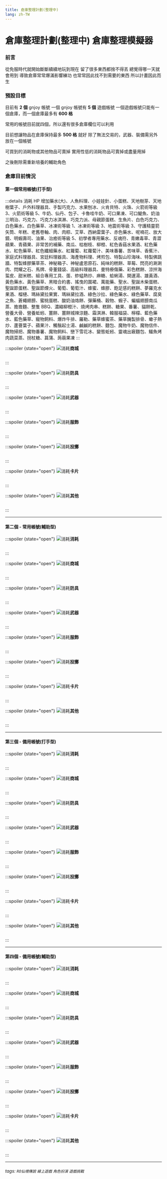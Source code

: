 ```yaml
---
title: 倉庫整理計劃(整理中)
lang: zh-TW
---
```


# 倉庫整理計劃(整理中) 倉庫整理模擬器

### 前言

從免服時代就開始斷斷續續地玩到現在
留了很多東西都捨不得丟
總覺得哪一天就會用到
導致倉庫常常爆滿影響練功
也常常因此找不到需要的東西
所以計畫因此而生

### 預設目標

目前有 **2 個** gnjoy 帳號
一個 gnjoy 帳號有 **5 個** 遊戲帳號
一個遊戲帳號只能有一個倉庫，而一個倉庫最多有 **600 格**

常用的帳號目前就四個，所以還有很多倉庫欄位可以利用

目前想讓物品在倉庫保持最多 **500 格** 就好
除了無法交易的，武器、裝備需另外放在一個帳號

可買到的消耗物或其他物品可賣掉
實用性低的消耗物品可賣掉或盡量用掉

之後刪除需重新培養的輔助角色

### 倉庫目前情況

#### 第一個常用帳號(打手型)

:::details 消耗
HP 增加藥水(大)、人魚料理、小娃娃針、小蛋糕、天地樹芽、天地樹葉子、戶外料理器具、手製巧克力、水果刨冰、火肯貝特、火珠、火箭術等級 3、火箭術等級 5、牛奶、仙丹、包子、卡魯哇牛奶、可口果凍、可口鯷魚、奶油三明治、巧克力、巧克力冰淇淋、巧克力派、母親節蛋糕、生魚片、白色巧克力、白色藥水、白色藥草、冰凍術等級 1、冰凍術等級 3、地震術等級 3、守護精靈箭矢筒、年糕、老舊卷軸、肉、肉粽、艾草、西納雷葉子、赤色藥水、呢喃花、放大鏡、明蝦壽司、油果、治癒術等級 5、初學者專用藥水、反魂符、青嫩毒草、青澀蘋果、青蘋果、非常苦的補藥、南瓜、枯樹枝、柳橙、紅色香菇水果酒、紅色藥水、紅色藥草、紅色纖細藥水、紅蘿蔔、紅蘿蔔汁、美味番薯、苦味草、香蕉汁、家庭式料理器具、宮廷料理器具、海產物料理、烤煎包、特製山珍海味、特製佛跳牆、特製蜂膠藥草茶、神秘箱子、神秘盧恩原石、純味的糕餅、草莓、閃亮的涮涮肉、閃耀之石、馬牌、骨董錢袋、高級料理器具、曼特療傷藥、彩色糕餅、涼拌海蜇皮、甜米糕、組合專用工具、蛋、蚱蜢熱炒、麻糖、蛤蜊湯、開運湯、雄黃酒、黃色藥水、黃色藥草、黑暗合約書、搖曳的圍裙、萬能藥、聖水、聖誕木柴蛋糕、聖誕節蛋糕、聖誕節煙火、葡萄、葡萄汁、蜂蜜、蜂膠、飽足感的糕餅、夢羅克水果酒、榴槤、瑪絲黛拉果實、瑪絲黛拉酒、綠色沙拉、綠色藥水、綠色藥草、腐臭之魚、蒼蠅翅膀、蜜桃蛋糕、酸奶油烙餅、彈藥桶、穀物、蝦子、蝙蝠翅膀南瓜蒸、擔擔麵、整隻 BBQ、濃縮柳橙汁、燒烤肉串、糕餅、糖果、番薯、貓餅乾、營養大骨、營養蚯蚓、薑餅、薑餅城辣涼麵、霜淇淋、韓服福袋、檸檬、藍色藥水、藍色藥草、寵物飼料、爆炸牛排、羅勒、藥草蜂蜜茶、藥草醃製排骨、蠍子熱炒、蘆薈葉子、蘋果汁、觸鬚起士湯、鹹鹹的糕餅、麵包、魔物牛奶、魔物信件、魔物掃把、魔物番薯、魔物飼料、戀下雪花冰、變態蚯蚓、靈魂出竅麵包、鱷魚烤肉蔬菜蒸、拐杖糖、菖蒲、蒟蒻果凍
:::

:::spoiler {state="open"} ![消耗](https://i.imgur.com/KNlGlWL.png)**商城**

```!

```

:::

:::spoiler {state="open"} ![消耗](https://i.imgur.com/XnCtpd0.png)**防具**

```!

```

:::

:::spoiler {state="open"} ![消耗](https://i.imgur.com/LdwSIzc.png)**武器**

```!

```

:::

:::spoiler {state="open"} ![消耗](https://i.imgur.com/9pdeyEl.png)**服飾**

```!

```

:::

:::spoiler {state="open"} ![消耗](https://i.imgur.com/Vzf0QmA.png)**投擲**

```!

```

:::

:::spoiler {state="open"} ![消耗](https://i.imgur.com/RFI5Gj3.png)**卡片**

```!

```

:::

:::spoiler {state="open"} ![消耗](https://i.imgur.com/1RiNhGi.png)**其他**

```!

```

:::

---

#### 第二個 - 常用帳號(輔助型)

:::spoiler {state="open"} ![消耗](https://i.imgur.com/5A50u4w.png)**消耗**

```!

```

:::

:::spoiler {state="open"} ![消耗](https://i.imgur.com/KNlGlWL.png)**商城**

```!

```

:::

:::spoiler {state="open"} ![消耗](https://i.imgur.com/XnCtpd0.png)**防具**

```!

```

:::

:::spoiler {state="open"} ![消耗](https://i.imgur.com/LdwSIzc.png)**武器**

```!

```

:::

:::spoiler {state="open"} ![消耗](https://i.imgur.com/9pdeyEl.png)**服飾**

```!

```

:::

:::spoiler {state="open"} ![消耗](https://i.imgur.com/Vzf0QmA.png)**投擲**

```!

```

:::

:::spoiler {state="open"} ![消耗](https://i.imgur.com/RFI5Gj3.png)**卡片**

```!

```

:::

:::spoiler {state="open"} ![消耗](https://i.imgur.com/1RiNhGi.png)**其他**

```!

```

:::

---

#### 第三個 - 備用帳號(打手型)

:::spoiler {state="open"} ![消耗](https://i.imgur.com/5A50u4w.png)**消耗**

```!

```

:::

:::spoiler {state="open"} ![消耗](https://i.imgur.com/KNlGlWL.png)**商城**

```!

```

:::

:::spoiler {state="open"} ![消耗](https://i.imgur.com/XnCtpd0.png)**防具**

```!

```

:::

:::spoiler {state="open"} ![消耗](https://i.imgur.com/LdwSIzc.png)**武器**

```!

```

:::

:::spoiler {state="open"} ![消耗](https://i.imgur.com/9pdeyEl.png)**服飾**

```!

```

:::

:::spoiler {state="open"} ![消耗](https://i.imgur.com/Vzf0QmA.png)**投擲**

```!

```

:::

:::spoiler {state="open"} ![消耗](https://i.imgur.com/RFI5Gj3.png)**卡片**

```!

```

:::

:::spoiler {state="open"} ![消耗](https://i.imgur.com/1RiNhGi.png)**其他**

```!

```

:::

---

#### 第四個 - 備用帳號(輔助型)

:::spoiler {state="open"} ![消耗](https://i.imgur.com/5A50u4w.png)**消耗**

```!

```

:::

:::spoiler {state="open"} ![消耗](https://i.imgur.com/KNlGlWL.png)**商城**

```!

```

:::

:::spoiler {state="open"} ![消耗](https://i.imgur.com/XnCtpd0.png)**防具**

```!

```

:::

:::spoiler {state="open"} ![消耗](https://i.imgur.com/LdwSIzc.png)**武器**

```!

```

:::

:::spoiler {state="open"} ![消耗](https://i.imgur.com/9pdeyEl.png)**服飾**

```!

```

:::

:::spoiler {state="open"} ![消耗](https://i.imgur.com/Vzf0QmA.png)**投擲**

```!

```

:::

:::spoiler {state="open"} ![消耗](https://i.imgur.com/RFI5Gj3.png)**卡片**

```!

```

:::

:::spoiler {state="open"} ![消耗](https://i.imgur.com/1RiNhGi.png)**其他**

```!

```

:::

---

###### tags: `RO仙境傳說` `線上遊戲` `角色扮演` `遊戲挑戰`

